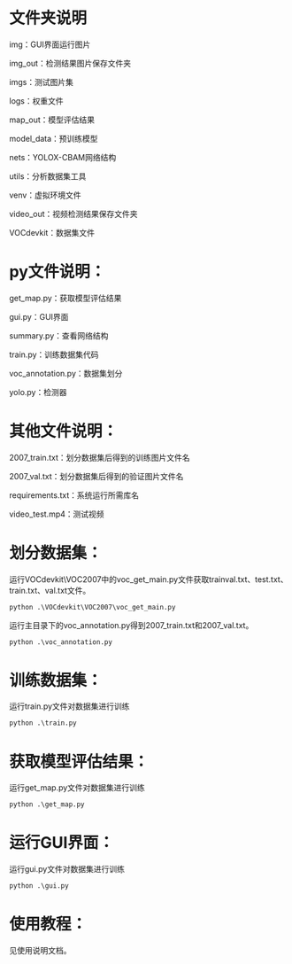 # 文件夹说明

img：GUI界面运行图片

img_out：检测结果图片保存文件夹

imgs：测试图片集

logs：权重文件

map_out：模型评估结果

model_data：预训练模型

nets：YOLOX-CBAM网络结构

utils：分析数据集工具

venv：虚拟环境文件

video_out：视频检测结果保存文件夹

VOCdevkit：数据集文件

# py文件说明：

get_map.py：获取模型评估结果

gui.py：GUI界面

summary.py：查看网络结构

train.py：训练数据集代码

voc_annotation.py：数据集划分

yolo.py：检测器

# 其他文件说明：

2007_train.txt：划分数据集后得到的训练图片文件名

2007_val.txt：划分数据集后得到的验证图片文件名

requirements.txt：系统运行所需库名

video_test.mp4：测试视频

# 划分数据集：

运行VOCdevkit\VOC2007中的voc_get_main.py文件获取trainval.txt、test.txt、train.txt、val.txt文件。

```python
python .\VOCdevkit\VOC2007\voc_get_main.py
```

运行主目录下的voc_annotation.py得到2007_train.txt和2007_val.txt。

```python
python .\voc_annotation.py
```

# 训练数据集：

运行train.py文件对数据集进行训练

```python
python .\train.py
```

# 获取模型评估结果：

运行get_map.py文件对数据集进行训练

```python
python .\get_map.py
```

# 运行GUI界面：

运行gui.py文件对数据集进行训练

```python
python .\gui.py
```

# 使用教程：

见使用说明文档。